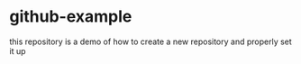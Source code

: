 # github-example
this repository is a demo of how to create a new repository and properly set it up
